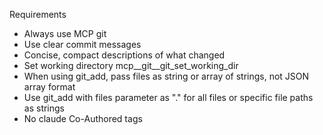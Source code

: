 Requirements
- Always use MCP git
- Use clear commit messages
- Concise, compact descriptions of what changed
- Set working directory mcp__git__git_set_working_dir
- When using git_add, pass files as string or array of strings, not JSON array format
- Use git_add with files parameter as "." for all files or specific file paths as strings
- No claude Co-Authored tags

